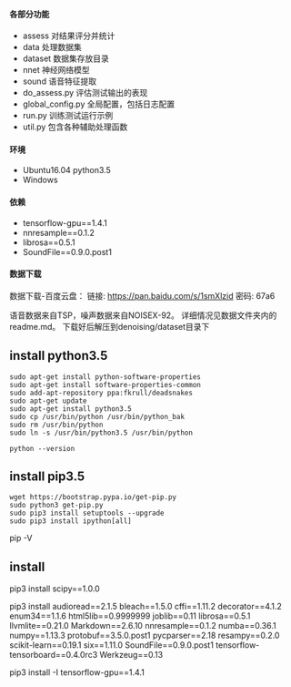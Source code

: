 #### 各部分功能
+ assess 对结果评分并统计
+ data 处理数据集
+ dataset 数据集存放目录
+ nnet 神经网络模型
+ sound 语音特征提取
+ do_assess.py 评估测试输出的表现
+ global_config.py 全局配置，包括日志配置
+ run.py 训练测试运行示例
+ util.py 包含各种辅助处理函数

#### 环境
- Ubuntu16.04 python3.5
- Windows


#### 依赖
+ tensorflow-gpu==1.4.1
+ nnresample==0.1.2
+ librosa==0.5.1
+ SoundFile==0.9.0.post1

#### 数据下载
数据下载-百度云盘：
链接: https://pan.baidu.com/s/1smXlzid 密码: 67a6

语音数据来自TSP，噪声数据来自NOISEX-92。
详细情况见数据文件夹内的readme.md。
下载好后解压到denoising/dataset目录下

## install python3.5
```
sudo apt-get install python-software-properties
sudo apt-get install software-properties-common
sudo add-apt-repository ppa:fkrull/deadsnakes
sudo apt-get update
sudo apt-get install python3.5
sudo cp /usr/bin/python /usr/bin/python_bak
sudo rm /usr/bin/python
sudo ln -s /usr/bin/python3.5 /usr/bin/python

python --version
```
## install pip3.5
```
wget https://bootstrap.pypa.io/get-pip.py  
sudo python3 get-pip.py  
sudo pip3 install setuptools --upgrade  
sudo pip3 install ipython[all]
```
pip -V

## install
pip3 install scipy==1.0.0 

pip3 install audioread==2.1.5 bleach==1.5.0 cffi==1.11.2 decorator==4.1.2 enum34==1.1.6 html5lib==0.9999999 joblib==0.11 librosa==0.5.1 llvmlite==0.21.0 Markdown==2.6.10 nnresample==0.1.2 numba==0.36.1 numpy==1.13.3 protobuf==3.5.0.post1 pycparser==2.18 resampy==0.2.0 scikit-learn==0.19.1 six==1.11.0 SoundFile==0.9.0.post1 tensorflow-tensorboard==0.4.0rc3 Werkzeug==0.13 

pip3 install -I tensorflow-gpu==1.4.1
